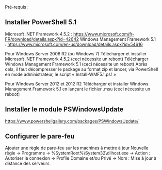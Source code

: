 Pré-requis :

Installer PowerShell 5.1
------------------------------------------------
Microsoft .NET Framework 4.5.2 : https://www.microsoft.com/fr-FR/download/details.aspx?id=42642
Windows Management Framework 5.1 : https://www.microsoft.com/en-us/download/details.aspx?id=54616

Pour Windows Server 2008 R2 (ou Windows 7)
Télécharger et installer Microsoft .NET Framework 4.5.2 (ceci nécessite un reboot)
Télécharger Windows Management Framework 5.1 (ceci nécessite un reboot)
Après cela, il faut décompresser le package au format zip et lancer, via PowerShell en mode administrateur, le script « Install-WMF5.1.ps1 »

Pour Windows Server 2012 et 2012 R2
Télécharger et installer Windows Management Framework 5.1 en lançant le fichier .msu (ceci nécessite un reboot)


Installer le module PSWindowsUpdate
------------------------------------------------
https://www.powershellgallery.com/packages/PSWindowsUpdate/

Configurer le pare-feu
------------------------------------------------
Ajouter une règle de pare-feu sur les machines à mettre à jour
Nouvelle règle -> Programme -> %SystemRoot%\System32\dllhost.exe -> Action : Autoriser la connexion -> Profile Domaine et/ou Privé -> Nom : Mise à jour à distance des serveurs